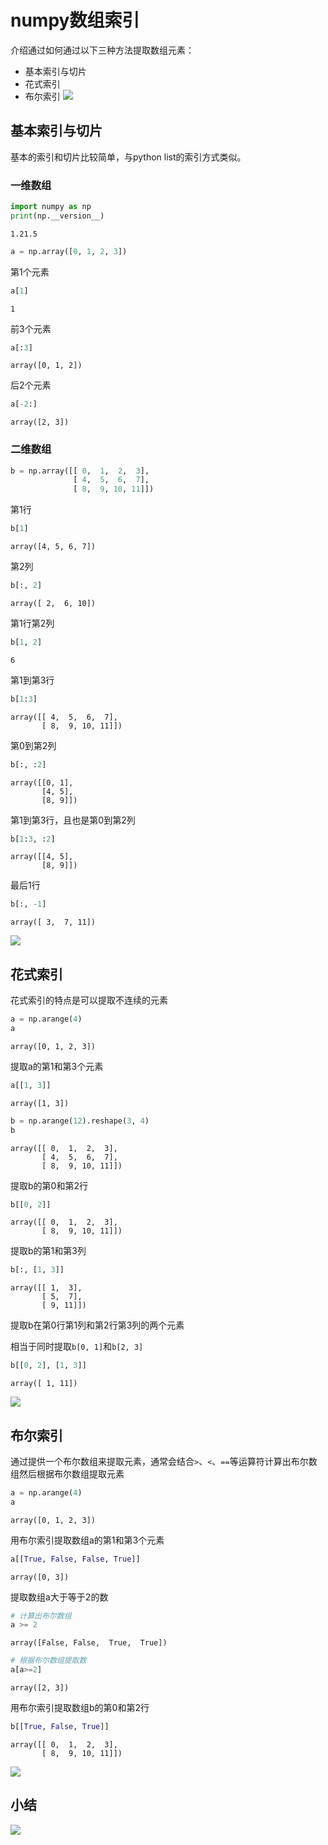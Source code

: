 # numpy数组索引

介绍通过如何通过以下三种方法提取数组元素：
- 基本索引与切片
- 花式索引
- 布尔索引
![](./images/4.numpy数组索引_思维导图1.png)
## 基本索引与切片
基本的索引和切片比较简单，与python list的索引方式类似。
### 一维数组
```python
import numpy as np
print(np.__version__)
```
```
1.21.5
```
```python
a = np.array([0, 1, 2, 3])
```
第1个元素
```python
a[1]
```
```
1
```
前3个元素
```python
a[:3]
```
```
array([0, 1, 2])
```
后2个元素
```python
a[-2:]
```
```
array([2, 3])
```
### 二维数组
```python
b = np.array([[ 0,  1,  2,  3],
              [ 4,  5,  6,  7],
              [ 8,  9, 10, 11]])
```
第1行
```python
b[1]
```
```
array([4, 5, 6, 7])
```
第2列
```python
b[:, 2]
```
```
array([ 2,  6, 10])
```
第1行第2列
```python
b[1, 2]
```
```
6
```
第1到第3行
```python
b[1:3]
```
```
array([[ 4,  5,  6,  7],
       [ 8,  9, 10, 11]])
```
第0到第2列
```python
b[:, :2]
```
```
array([[0, 1],
       [4, 5],
       [8, 9]])
```
第1到第3行，且也是第0到第2列
```python
b[1:3, :2]
```
```
array([[4, 5],
       [8, 9]])
```
最后1行
```python
b[:, -1]
```
```
array([ 3,  7, 11])
```
![](./images/4.numpy数组索引_基本索引与切片1.png)
## 花式索引

花式索引的特点是可以提取不连续的元素
```python
a = np.arange(4)
a
```
```
array([0, 1, 2, 3])
```
提取a的第1和第3个元素
```python
a[[1, 3]]
```
```
array([1, 3])
```
```python
b = np.arange(12).reshape(3, 4)
b
```
```
array([[ 0,  1,  2,  3],
       [ 4,  5,  6,  7],
       [ 8,  9, 10, 11]])
```
提取b的第0和第2行
```python
b[[0, 2]]
```
```
array([[ 0,  1,  2,  3],
       [ 8,  9, 10, 11]])
```
提取b的第1和第3列
```python
b[:, [1, 3]]
```
```
array([[ 1,  3],
       [ 5,  7],
       [ 9, 11]])
```
提取b在第0行第1列和第2行第3列的两个元素

相当于同时提取`b[0, 1]`和`b[2, 3]`
```python
b[[0, 2], [1, 3]]
```
```
array([ 1, 11])
```
![](./images/4.numpy数组索引_花式索引1.png)
## 布尔索引

通过提供一个布尔数组来提取元素，通常会结合`>`、`<`、`==`等运算符计算出布尔数组然后根据布尔数组提取元素
```python
a = np.arange(4)
a
```
```
array([0, 1, 2, 3])
```
用布尔索引提取数组a的第1和第3个元素
```python
a[[True, False, False, True]]
```
```
array([0, 3])
```
提取数组a大于等于2的数
```python
# 计算出布尔数组
a >= 2
```
```
array([False, False,  True,  True])
```
```python
# 根据布尔数组提取数
a[a>=2]
```
```
array([2, 3])
```
用布尔索引提取数组b的第0和第2行
```python
b[[True, False, True]]
```
```
array([[ 0,  1,  2,  3],
       [ 8,  9, 10, 11]])
```
![](./images/4.numpy数组索引_布尔索引1.png)
## 小结
![](./images/4.numpy数组索引_思维导图2.png)
